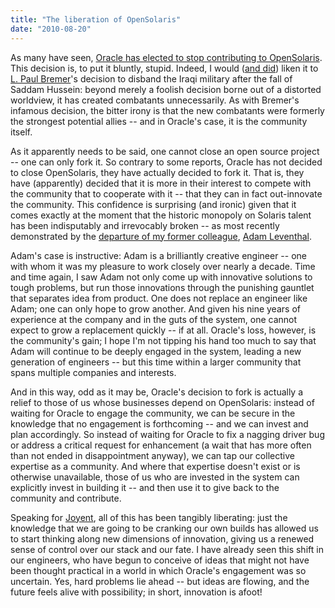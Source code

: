 ```yaml
---
title: "The liberation of OpenSolaris"
date: "2010-08-20"
---
```


As many have seen, [Oracle has elected to stop contributing to OpenSolaris](http://sstallion.blogspot.com/2010/08/opensolaris-is-dead.html). This decision is, to put it bluntly, stupid. Indeed, I would ([and did](http://twitter.com/bcantrill/status/21185613615)) liken it to [L. Paul Bremer](http://en.wikipedia.org/wiki/L._Paul_Bremer)'s decision to disband the Iraqi military after the fall of Saddam Hussein: beyond merely a foolish decision borne out of a distorted worldview, it has created combatants unnecessarily. As with Bremer's infamous decision, the bitter irony is that the new combatants were formerly the strongest potential allies -- and in Oracle's case, it is the community itself.

As it apparently needs to be said, one cannot close an open source project -- one can only fork it. So contrary to some reports, Oracle has not decided to close OpenSolaris, they have actually decided to fork it. That is, they have (apparently) decided that it is more in their interest to compete with the community that to cooperate with it -- that they can in fact out-innovate the community. This confidence is surprising (and ironic) given that it comes exactly at the moment that the historic monopoly on Solaris talent has been indisputably and irrevocably broken -- as most recently demonstrated by the [departure of my former colleague](http://dtrace.org/blogs/ahl/2010/08/18/leaving_oracle/), [Adam Leventhal](http://dtrace.org/blogs/ahl).

Adam's case is instructive: Adam is a brilliantly creative engineer -- one with whom it was my pleasure to work closely over nearly a decade. Time and time again, I saw Adam not only come up with innovative solutions to tough problems, but run those innovations through the punishing gauntlet that separates idea from product. One does not replace an engineer like Adam; one can only hope to grow another. And given his nine years of experience at the company and in the guts of the system, one cannot expect to grow a replacement quickly -- if at all. Oracle's loss, however, is the community's gain; I hope I'm not tipping his hand too much to say that Adam will continue to be deeply engaged in the system, leading a new generation of engineers -- but this time within a larger community that spans multiple companies and interests.

And in this way, odd as it may be, Oracle's decision to fork is actually a relief to those of us whose businesses depend on OpenSolaris: instead of waiting for Oracle to engage the community, we can be secure in the knowledge that no engagement is forthcoming -- and we can invest and plan accordingly. So instead of waiting for Oracle to fix a nagging driver bug or address a critical request for enhancement (a wait that has more often than not ended in disappointment anyway), we can tap our collective expertise as a community. And where that expertise doesn't exist or is otherwise unavailable, those of us who are invested in the system can explicitly invest in building it -- and then use it to give back to the community and contribute.

Speaking for [Joyent](http://joyent.com), all of this has been tangibly liberating: just the knowledge that we are going to be cranking our own builds has allowed us to start thinking along new dimensions of innovation, giving us a renewed sense of control over our stack and our fate. I have already seen this shift in our engineers, who have begun to conceive of ideas that might not have been thought practical in a world in which Oracle's engagement was so uncertain. Yes, hard problems lie ahead -- but ideas are flowing, and the future feels alive with possibility; in short, innovation is afoot!

